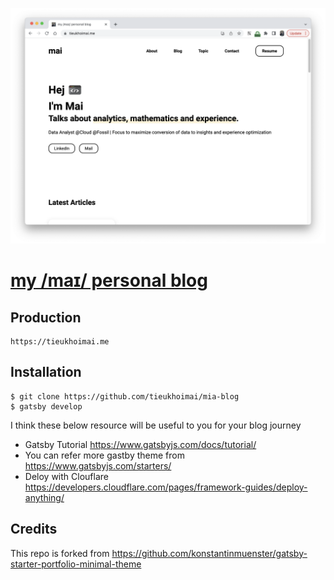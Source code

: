 ![./content/images/web-screenshot.png](./content/images/web-screenshot.png)

# [my /maɪ/ personal blog](https://tieukhoimai.me)

## Production

```
https://tieukhoimai.me
```

## Installation

```
$ git clone https://github.com/tieukhoimai/mia-blog 
$ gatsby develop
```

I think these below resource will be useful to you for your blog journey

- Gatsby Tutorial https://www.gatsbyjs.com/docs/tutorial/
- You can refer more gastby theme from https://www.gatsbyjs.com/starters/
- Deloy with Clouflare https://developers.cloudflare.com/pages/framework-guides/deploy-anything/

## Credits

This repo is forked from https://github.com/konstantinmuenster/gatsby-starter-portfolio-minimal-theme

